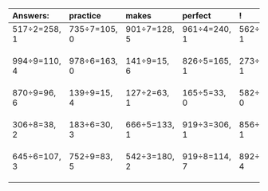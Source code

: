 | Answers: | practice | makes | perfect | ! |
| :--- | :--- | :--- | :--- | :--- |
| 517÷2=258, 1 | 735÷7=105, 0 | 901÷7=128, 5 | 961÷4=240, 1 | 562÷3=187, 1 | 
|   |   |   |   |   | 
|   |   |   |   |   | 
|   |   |   |   |   | 
| 994÷9=110, 4 | 978÷6=163, 0 | 141÷9=15, 6 | 826÷5=165, 1 | 273÷4=68, 1 | 
|   |   |   |   |   | 
|   |   |   |   |   | 
|   |   |   |   |   | 
| 870÷9=96, 6 | 139÷9=15, 4 | 127÷2=63, 1 | 165÷5=33, 0 | 582÷6=97, 0 | 
|   |   |   |   |   | 
|   |   |   |   |   | 
|   |   |   |   |   | 
| 306÷8=38, 2 | 183÷6=30, 3 | 666÷5=133, 1 | 919÷3=306, 1 | 856÷5=171, 1 | 
|   |   |   |   |   | 
|   |   |   |   |   | 
|   |   |   |   |   | 
| 645÷6=107, 3 | 752÷9=83, 5 | 542÷3=180, 2 | 919÷8=114, 7 | 892÷6=148, 4 | 
|   |   |   |   |   | 
|   |   |   |   |   | 
|   |   |   |   |   | 
